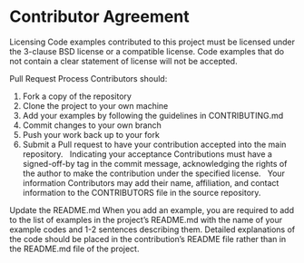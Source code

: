 Contributor Agreement
=====================

Licensing
Code examples contributed to this project must be licensed under the 3-clause
BSD license or a compatible license. Code examples that do not contain a clear
statement of license will not be accepted. 

Pull Request Process
Contributors should: 
1. Fork a copy of the repository
2. Clone the project to your own machine
3. Add your examples by following the guidelines in CONTRIBUTING.md 
4. Commit changes to your own branch
5. Push your work back up to your fork
6. Submit a Pull request to have your contribution accepted into the main repository. 
 
Indicating your acceptance
Contributions must have a signed-off-by tag in the commit message, acknowledging
the rights of the author to make the contribution under the specified license.
 
Your information
Contributors may add their name, affiliation, and
contact information to the CONTRIBUTORS file in the source repository.

Update the README.md
When you add an example, you are required to add to the list of examples 
in the project’s README.md with the name of your example codes and 1-2 sentences describing them. 
Detailed explanations of the code should be placed in the contribution’s README file rather than 
in the README.md file of the project.


